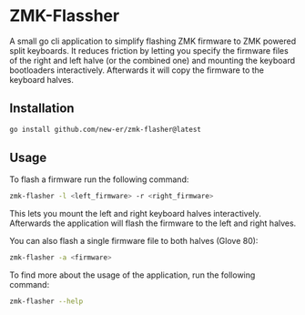 # ZMK-Flassher

A small go cli application to simplify flashing ZMK firmware to ZMK powered split keyboards.
It reduces friction by letting you specify the firmware files of the right and left halve (or the combined one) and mounting the keyboard bootloaders interactively.
Afterwards it will copy the firmware to the keyboard halves.

## Installation

```bash
go install github.com/new-er/zmk-flasher@latest
```

## Usage

To flash a firmware run the following command:
```bash
zmk-flasher -l <left_firmware> -r <right_firmware>
```
This lets you mount the left and right keyboard halves interactively.
Afterwards the application will flash the firmware to the left and right halves.

You can also flash a single firmware file to both halves (Glove 80):
```bash
zmk-flasher -a <firmware>
```

To find more about the usage of the application, run the following command:
```bash
zmk-flasher --help
```
